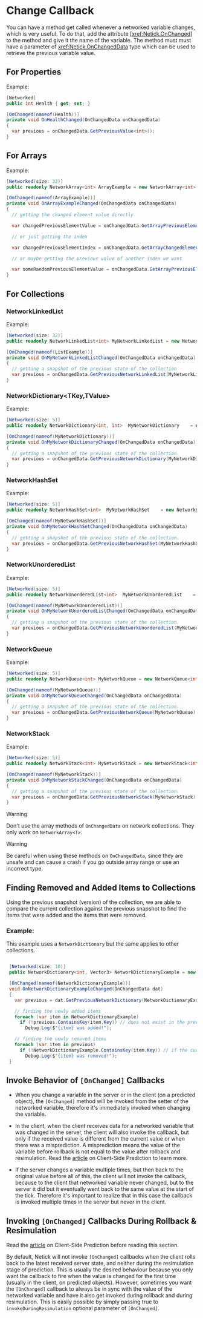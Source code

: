 # Change Callback

You can have a method get called whenever a networked variable changes, which is very useful. To do that, add the attribute [<xref:Netick.OnChanged>] to the method and give it the name of the variable. The method must must have a parameter of <xref:Netick.OnChangedData> type which can be used to retrieve the previous variable value.

## For Properties

Example:

```csharp
[Networked]
public int Health { get; set; }

[OnChanged(nameof(Health))]
private void OnHealthChanged(OnChangedData onChangedData)
{
  var previous = onChangedData.GetPreviousValue<int>();
}
```

## For Arrays

Example:

```csharp
[Networked(size: 32)]
public readonly NetworkArray<int> ArrayExample = new NetworkArray<int>(32);

[OnChanged(nameof(ArrayExample))]
private void OnArrayExampleChanged(OnChangedData onChangedData)
{
  // getting the changed element value directly

  var changedPreviousElementValue = onChangedData.GetArrayPreviousElementValue<int>();

  // or just getting the index

  var changedPreviousElementIndex = onChangedData.GetArrayChangedElementIndex();

  // or maybe getting the previous value of another index we want

  var someRandomPreviousElementValue = onChangedData.GetArrayPreviousElementValue<int>(13);
}
```

## For Collections


### NetworkLinkedList<T>

Example:

```csharp
[Networked(size: 32)]
public readonly NetworkLinkedList<int> MyNetworkLinkedList = new NetworkArray<int>(32);

[OnChanged(nameof(ListExample))]
private void OnMyNetworkLinkedListChanged(OnChangedData onChangedData)
{
  // getting a snapshot of the previous state of the collection
  var previous = onChangedData.GetPreviousNetworkLinkedList(MyNetworkLinkedList);
}
```

### NetworkDictionary<TKey,TValue>

Example:

```csharp
[Networked(size: 5)] 
public readonly NetworkDictionary<int, int>  MyNetworkDictionary    = new NetworkDictionary<int, int>(5);

[OnChanged(nameof(MyNetworkDictionary))]
private void OnMyNetworkDictionaryChanged(OnChangedData onChangedData)
{
  // getting a snapshot of the previous state of the collection.
  var previous = onChangedData.GetPreviousNetworkDictionary(MyNetworkDictionary);
}
```

### NetworkHashSet<T>

Example:

```csharp
[Networked(size: 5)] 
public readonly NetworkHashSet<int>  MyNetworkHashSet    = new NetworkHashSet<int>(5);

[OnChanged(nameof(MyNetworkHashSet))]
private void OnMyNetworkHashSetChanged(OnChangedData onChangedData)
{
  // getting a snapshot of the previous state of the collection.
  var previous = onChangedData.GetPreviousNetworkHashSet(MyNetworkHashSet);
}
```

### NetworkUnorderedList<T>

Example:

```csharp
[Networked(size: 5)] 
public readonly NetworkUnorderedList<int>  MyNetworkUnorderedList    = new NetworkUnorderedList<int>(5);

[OnChanged(nameof(MyNetworkUnorderedList))]
private void OnMyNetworkUnorderedListChanged(OnChangedData onChangedData)
{
  // getting a snapshot of the previous state of the collection.
  var previous = onChangedData.GetPreviousNetworkUnorderedList(MyNetworkUnorderedList);
}
```


### NetworkQueue<T>

Example:

```csharp
[Networked(size: 5)]
public readonly NetworkQueue<int> MyNetworkQueue = new NetworkQueue<int>(5);

[OnChanged(nameof(MyNetworkQueue))]
private void OnMyNetworkQueueChanged(OnChangedData onChangedData)
{
  // getting a snapshot of the previous state of the collection.
  var previous = onChangedData.GetPreviousNetworkQueue(MyNetworkQueue);
}
```

### NetworkStack<T>

Example:

```csharp
[Networked(size: 5)]
public readonly NetworkStack<int> MyNetworkStack = new NetworkStack<int>(5);

[OnChanged(nameof(MyNetworkStack))]
private void OnMyNetworkStackChanged(OnChangedData onChangedData)
{
  // getting a snapshot of the previous state of the collection.
  var previous = onChangedData.GetPreviousNetworkStack(MyNetworkStack);
}
```

> [!WARNING]
> Don't use the array methods of `OnChangedData` on network collections. They only work on `NetworkArray<T>`.

> [!WARNING]
> Be careful when using these methods on `OnChangedData`, since they are unsafe and can cause a crash if you go outside array range or use an incorrect type.


## Finding Removed and Added Items to Collections

Using the previous snapshot (version) of the collection, we are able to compare the current collection against the previous snapshot to find the items that were added and the items that were removed.

### Example:

This example uses a `NetworkDictionary` but the same applies to other collections.

```cs

 [Networked(size: 10)]
 public NetworkDictionary<int, Vector3> NetworkDictionaryExample = new NetworkDictionary<int, Vector3>(10);

 [OnChanged(nameof(NetworkDictionaryExample))]
 void OnNetworkDictionaryExampleChanged(OnChangedData dat)
 {
   var previous = dat.GetPreviousNetworkDictionary(NetworkDictionaryExample);

   // finding the newly added items
   foreach (var item in NetworkDictionaryExample)
     if (!previous.ContainsKey(item.Key)) // does not exist in the previous version of the collection, meaning it's a new item.
       Debug.Log($"{item} was added!");

   // finding the newly removed items
   foreach (var item in previous)
     if (!NetworkDictionaryExample.ContainsKey(item.Key)) // if the current version of the collection does not have the item, it means it was removed.
       Debug.Log($"{item} was removed!");
 }
```

## Invoke Behavior of `[OnChanged]` Callbacks

* When you change a variable in the server or in the client (on a predicted object), the `[OnChanged]` method will be invoked from the setter of the networked variable, therefore it's immediately invoked when changing the variable.

* In the client, when the client receives data for a networked variable that was changed in the server, the client will also invoke the callback, but only if the received value is different from the current value or when there was a misprediction. A misprediction means the value of the variable before rollback is not equal to the value after rollback and resimulation. Read the [article](understanding-client-side-prediction/understanding-client-side-prediction.md) on Client-Side Prediction to learn more.

* If the server changes a variable multiple times, but then back to the original value before all of this, the client will not invoke the callback, because to the client that networked variable never changed, but to the server it did but it eventually went back to the same value at the start of the tick. Therefore it's important to realize that in this case the callback is invoked multiple times in the server but never in the client.

## Invoking `[OnChanged]` Callbacks During Rollback & Resimulation

Read the [article](understanding-client-side-prediction/understanding-client-side-prediction.md) on Client-Side Prediction before reading this section.

By default, Netick will not invoke `[OnChanged]` callbacks when the client rolls back to the latest received server state, and neither during the resimulation stage of prediction. This is usually the desired behaviour because you only want the callback to fire when the value is changed for the first time (usually in the client, on predicted objects). However, sometimes you want the `[OnChanged]` callback to always be in sync with the value of the networked variable and have it also get invoked during rollback and during resimulation. This is easily possible by simply passing true to `invokeDuringResimulation` optional parameter of `[OnChanged]`.